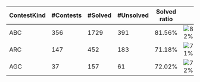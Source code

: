 | ContestKind | #Contests | #Solved | #Unsolved | Solved ratio | |
| - | - | - | - | - | - |
| ABC | 356 | 1729 | 391 | 81.56% | ![82%](https://progress-bar.xyz/82?title=Solved) |
| ARC | 147 | 452 | 183 | 71.18% | ![71%](https://progress-bar.xyz/71?title=Solved) |
| AGC | 37 | 157 | 61 | 72.02% | ![72%](https://progress-bar.xyz/72?title=Solved) |
